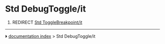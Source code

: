 # Std DebugToggle/it
1.  REDIRECT [Std ToggleBreakpoint/it](Std_ToggleBreakpoint/it.md)



---
⏵ [documentation index](../README.md) > Std DebugToggle/it
